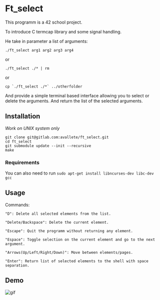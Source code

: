 # Ft_select
This programm is a 42 school project.

To introduce C termcap library and some signal handling.

He take in parameter a list of arguments:

```./ft_select arg1 arg2 arg3 arg4```

or

```./ft_select ./* | rm``` 

or

```cp `./ft_select ./*` ../otherfolder``` 

And provide a simple terminal based interface allowing you to select or delete the arguments. And return the list of the selected arguments.

## Installation
*Work on UNIX system only*
```
git clone git@gitlab.com:avallete/ft_select.git
cd ft_select
git submodule update --init --recursive
make
```

### Requirements
You can also need to run ```sudo apt-get install libncurses-dev libc-dev gcc``` 


## Usage
Commands:

    "D": Delete all selected elements from the list.

	"Delete/Backspace": Delete the current element.

	"Escape": Quit the programm without returning any element.

	"Espace": Toggle selection on the current element and go to the next argument.

	"Arrows(Up/Left/Right/Down)": Move between elements/pages.

	"Enter": Return list of selected elements to the shell with space separation.

## Demo
![gif](http://i.imgur.com/a/1kNxe)
